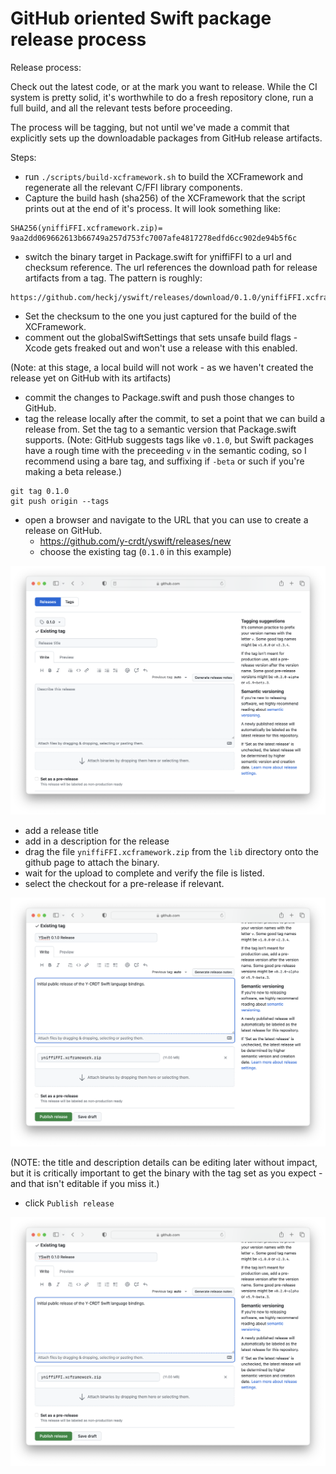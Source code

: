 # GitHub oriented Swift package release process

Release process:

Check out the latest code, or at the mark you want to release.
While the CI system is pretty solid, it's worthwhile to do a fresh repository clone, run a full build, and all the relevant tests before proceeding.

The process will be tagging, but not until we've made a commit that explicitly sets up the downloadable packages from GitHub release artifacts.

Steps:

- run `./scripts/build-xcframework.sh` to build the XCFramework and regenerate all the relevant C/FFI library components.
- Capture the build hash (sha256) of the XCFramework that the script prints out at the end of it's process.
It will look something like:

```
SHA256(yniffiFFI.xcframework.zip)= 9aa2dd069662613b66749a257d753fc7007afe4817278edfd6cc902de94b5f6c
```

- switch the binary target in Package.swift for yniffiFFI to a url and checksum reference. The url references the download path for release artifacts from a tag.
The pattern is roughly:

```
https://github.com/heckj/yswift/releases/download/0.1.0/yniffiFFI.xcframework.zip
```

- Set the checksum to the one you just captured for the build of the XCFramework.
- comment out the globalSwiftSettings that sets unsafe build flags - Xcode gets freaked out and won't use a release with this enabled.

(Note: at this stage, a local build will not work - as we haven't created the release yet on GitHub with its artifacts)

- commit the changes to Package.swift and push those changes to GitHub.
- tag the release locally after the commit, to set a point that we can build a release from.
  Set the tag to a semantic version that Package.swift supports.
(Note: GitHub suggests tags like `v0.1.0`, but Swift packages have a rough time with the preceeding `v` in the semantic coding, so I recommend using a bare tag, and suffixing if `-beta` or such if you're making a beta release.)

```
git tag 0.1.0
git push origin --tags
```

- open a browser and navigate to the URL that you can use to create a release on GitHub.
  - https://github.com/y-crdt/yswift/releases/new
  - choose the existing tag (`0.1.0` in this example)

![GitHub release page with tag selected, but otherwise empty.](./github_release_empty.png)

  - add a release title
  - add in a description for the release
  - drag the file `yniffiFFI.xcframework.zip` from the `lib` directory onto the github page to attach the binary.
  - wait for the upload to complete and verify the file is listed.
  - select the checkout for a pre-release if relevant.

![GitHub release page with tag selected, details filled, and binary uploaded.](./github_release_ready.png)

(NOTE: the title and description details can be editing later without impact, but it is critically important to get the binary with the tag set as you expect - and that isn't editable if you miss it.)

- click `Publish release`

![GitHub release page after creation.](./github_release_ready.png)
